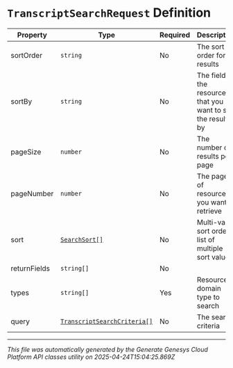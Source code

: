 # `TranscriptSearchRequest` Definition

| Property | Type | Required | Description |
|----------|------|----------|-------------|
| sortOrder | `string` | No | The sort order for results |
| sortBy | `string` | No | The field in the resource that you want to sort the results by |
| pageSize | `number` | No | The number of results per page |
| pageNumber | `number` | No | The page of resources you want to retrieve |
| sort | [`SearchSort[]`](searchsort-definition.md) | No | Multi-value sort order, list of multiple sort values |
| returnFields | `string[]` | No |  |
| types | `string[]` | Yes | Resource domain type to search |
| query | [`TranscriptSearchCriteria[]`](transcriptsearchcriteria-definition.md) | No | The search criteria |

---

*This file was automatically generated by the Generate Genesys Cloud Platform API classes utility on 2025-04-24T15:04:25.869Z*